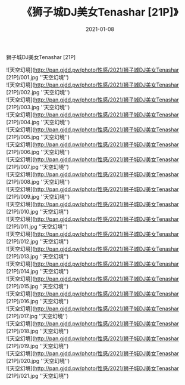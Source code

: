 ﻿---
layout: post
title:  《狮子城DJ美女Tenashar [21P]》
date:   2021-01-08
img: http://pan.gjdd.pw/photo/性感/2021/狮子城DJ美女Tenashar [21P]/000.jpg
categories: [美女, 性感, 泳衣]
---

狮子城DJ美女Tenashar [21P]



![天空幻境](http://pan.gjdd.pw/photo/性感/2021/狮子城DJ美女Tenashar [21P]/001.jpg ''天空幻境'') <br>
![天空幻境](http://pan.gjdd.pw/photo/性感/2021/狮子城DJ美女Tenashar [21P]/002.jpg ''天空幻境'') <br>
![天空幻境](http://pan.gjdd.pw/photo/性感/2021/狮子城DJ美女Tenashar [21P]/003.jpg ''天空幻境'') <br>
![天空幻境](http://pan.gjdd.pw/photo/性感/2021/狮子城DJ美女Tenashar [21P]/004.jpg ''天空幻境'') <br>
![天空幻境](http://pan.gjdd.pw/photo/性感/2021/狮子城DJ美女Tenashar [21P]/005.jpg ''天空幻境'') <br>
![天空幻境](http://pan.gjdd.pw/photo/性感/2021/狮子城DJ美女Tenashar [21P]/006.jpg ''天空幻境'') <br>
![天空幻境](http://pan.gjdd.pw/photo/性感/2021/狮子城DJ美女Tenashar [21P]/007.jpg ''天空幻境'') <br>
![天空幻境](http://pan.gjdd.pw/photo/性感/2021/狮子城DJ美女Tenashar [21P]/008.jpg ''天空幻境'') <br>
![天空幻境](http://pan.gjdd.pw/photo/性感/2021/狮子城DJ美女Tenashar [21P]/009.jpg ''天空幻境'') <br>
![天空幻境](http://pan.gjdd.pw/photo/性感/2021/狮子城DJ美女Tenashar [21P]/010.jpg ''天空幻境'') <br>
![天空幻境](http://pan.gjdd.pw/photo/性感/2021/狮子城DJ美女Tenashar [21P]/011.jpg ''天空幻境'') <br>
![天空幻境](http://pan.gjdd.pw/photo/性感/2021/狮子城DJ美女Tenashar [21P]/012.jpg ''天空幻境'') <br>
![天空幻境](http://pan.gjdd.pw/photo/性感/2021/狮子城DJ美女Tenashar [21P]/013.jpg ''天空幻境'') <br>
![天空幻境](http://pan.gjdd.pw/photo/性感/2021/狮子城DJ美女Tenashar [21P]/014.jpg ''天空幻境'') <br>
![天空幻境](http://pan.gjdd.pw/photo/性感/2021/狮子城DJ美女Tenashar [21P]/015.jpg ''天空幻境'') <br>
![天空幻境](http://pan.gjdd.pw/photo/性感/2021/狮子城DJ美女Tenashar [21P]/016.jpg ''天空幻境'') <br>
![天空幻境](http://pan.gjdd.pw/photo/性感/2021/狮子城DJ美女Tenashar [21P]/017.jpg ''天空幻境'') <br>
![天空幻境](http://pan.gjdd.pw/photo/性感/2021/狮子城DJ美女Tenashar [21P]/018.jpg ''天空幻境'') <br>
![天空幻境](http://pan.gjdd.pw/photo/性感/2021/狮子城DJ美女Tenashar [21P]/019.jpg ''天空幻境'') <br>
![天空幻境](http://pan.gjdd.pw/photo/性感/2021/狮子城DJ美女Tenashar [21P]/020.jpg ''天空幻境'') <br>
![天空幻境](http://pan.gjdd.pw/photo/性感/2021/狮子城DJ美女Tenashar [21P]/021.jpg ''天空幻境'') <br>